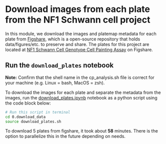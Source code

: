 # Download images from each plate from the NF1 Schwann cell project

In this module, we download the images and platemap metadata for each plate from [Figshare](https://figshare.com/), which is a open-source repository that holds data/figures/etc. to preserve and share. 
The plates for this project are located at [NF1 Schwann Cell Genotype Cell Painting Assay](https://figshare.com/projects/NF1_Schwann_Cell_Genotype_Cell_Painting_Assay/161620) on Figshare.

## Run the `download_plates` notebook

**Note:** Confirm that the shell name in the cp_analysis.sh file is correct for your machine (e.g. Linux = bash, MacOS = zsh).

To download the images for each plate and separate the metadata from the images, run the [download_plates.ipynb](download_plates.ipynb) notebook as a python script using the code block below:

```bash
# Run this script in terminal
cd 0.download_data
source download_plates.sh
```

To download 5 plates from figshare, it took about __58__ minutes. 
There is the option to parallelize this in the future depending on needs.
